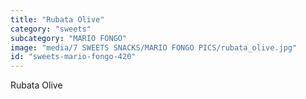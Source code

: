 ```yaml
---
title: "Rubata Olive"
category: "sweets"
subcategory: "MARIO FONGO"
image: "media/7 SWEETS SNACKS/MARIO FONGO PICS/rubata_olive.jpg"
id: "sweets-mario-fongo-420"
---
```


Rubata Olive
